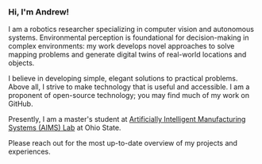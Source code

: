 ### Hi, I'm Andrew!

I am a robotics researcher specializing in computer vision and autonomous systems. Environmental perception is foundational for decision-making in complex environments: my work develops novel approaches to solve mapping problems and generate digital twins of real-world locations and objects.

I believe in developing simple, elegant solutions to practical problems. Above all, I strive to make technology that is useful and accessible. I am a proponent of open-source technology; you may find much of my work on GitHub.

Presently, I am a master's student at [Artificially Intelligent Manufacturing Systems (AIMS) Lab](https://cdme.osu.edu/aims-lab) at Ohio State.

Please reach out for the most up-to-date overview of my projects and experiences.
